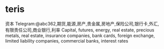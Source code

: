 # teris
资本 Telegram:@abc362,期货,能源,房产,贵金属,房地产,保险公司,银行卡,外汇,有限责任公司,商业银行,利率 Capital, futures, energy, real estate, precious metals, real estate, insurance companies, bank cards, foreign exchange, limited liability companies, commercial banks, interest rates
